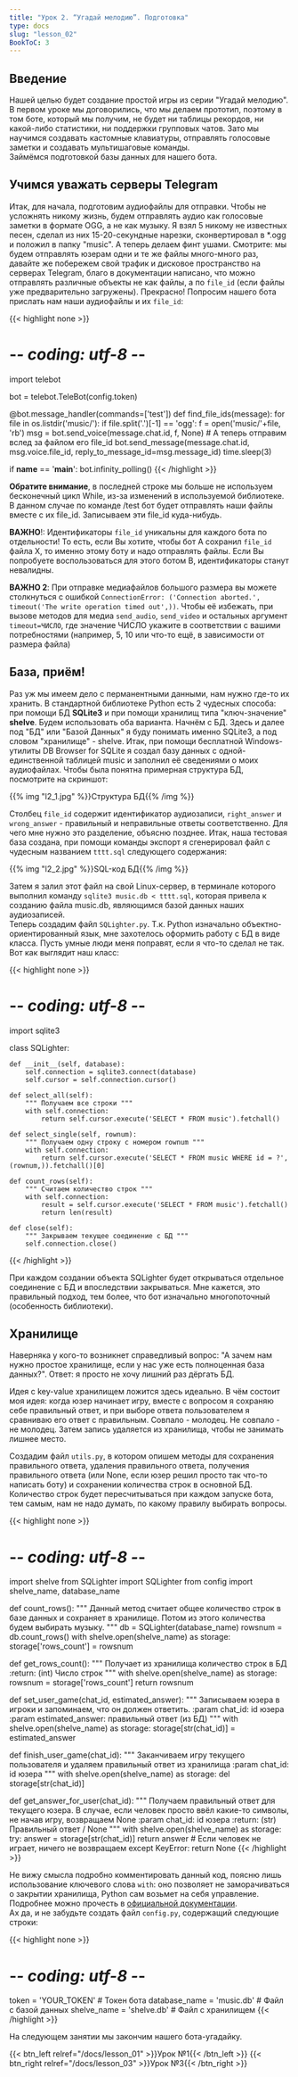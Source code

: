 ```yaml
---
title: "Урок 2. “Угадай мелодию”. Подготовка"
type: docs
slug: "lesson_02"
BookToC: 3
---
```


## Введение
Нашей целью будет создание простой игры из серии "Угадай мелодию". В первом уроке мы договорились, что мы делаем прототип, поэтому в том боте, который мы получим, не будет ни таблицы рекордов, ни какой-либо статистики, ни поддержки групповых чатов. Зато мы научимся создавать кастомные клавиатуры, отправлять голосовые заметки и создавать мультишаговые команды.  
Займёмся подготовкой базы данных для нашего бота.

## Учимся уважать серверы Telegram

Итак, для начала, подготовим аудиофайлы для отправки. Чтобы не усложнять никому жизнь, будем отправлять аудио как голосовые заметки в формате OGG, а не как музыку. Я взял 5 никому не известных песен, сделал из них 15-20-секундные нарезки, сконвертировал в *.ogg и положил в папку "music". А теперь делаем финт ушами. Смотрите: мы будем отправлять юзерам одни и те же файлы много-много раз, давайте же побережем свой трафик и дисковое пространство на серверах Telegram, благо в документации написано, что можно отправлять различные объекты не как файлы, а по `file_id` (если файлы уже предварительно загружены). Прекрасно! Попросим нашего бота прислать нам наши аудиофайлы и их `file_id`:

{{< highlight none >}}
# -*- coding: utf-8 -*-
import telebot

bot = telebot.TeleBot(config.token)

@bot.message_handler(commands=['test'])
def find_file_ids(message):
    for file in os.listdir('music/'):
        if file.split('.')[-1] == 'ogg':
            f = open('music/'+file, 'rb')
            msg = bot.send_voice(message.chat.id, f, None)
            # А теперь отправим вслед за файлом его file_id
            bot.send_message(message.chat.id, msg.voice.file_id, reply_to_message_id=msg.message_id)
        time.sleep(3)


if __name__ == '__main__':
    bot.infinity_polling()
{{< /highlight >}}

**Обратите внимание**, в последней строке мы больше не используем бесконечный цикл While, из-за изменений в используемой библиотеке. В данном случае по команде /test бот будет отправлять наши файлы вместе с их file_id. Записываем эти file_id куда-нибудь.

**ВАЖНО**!: Идентификаторы `file_id` уникальны для каждого бота по отдельности! То есть, если Вы хотите, чтобы бот А сохранил `file_id` файла Х, то именно этому боту и надо отправлять файлы. Если Вы попробуете воспользоваться для этого ботом B, идентификаторы станут невалидны.

**ВАЖНО 2**: При отправке медиафайлов большого размера вы можете столкнуться с ошибкой `ConnectionError: ('Connection aborted.', timeout('The write operation timed out',))`. Чтобы её избежать, при вызове методов для медиа `send_audio`, `send_video` и остальных аргумент `timeout=ЧИСЛО`, где значение ЧИСЛО укажите в соответствии с вашими потребностями (например, 5, 10 или что-то ещё, в зависимости от размера файла)

## База, приём!

Раз уж мы имеем дело с перманентными данными, нам нужно где-то их хранить. В стандартной библиотеке Python есть 2 чудесных способа: при помощи БД **SQLite3** и при помощи хранилищ типа "ключ-значение" **shelve**. Будем использовать оба варианта. Начнём с БД. Здесь и далее под "БД" или "Базой Данных" я буду понимать именно SQLite3, а под словом "хранилище" - shelve. Итак, при помощи бесплатной Windows-утилиты DB Browser for SQLite я создал базу данных с одной-единственной таблицей music и заполнил её сведениями о моих аудиофайлах. Чтобы была понятна примерная структура БД, посмотрите на скриншот:

{{% img "l2_1.jpg" %}}Структура БД{{% /img %}}

Столбец `file_id` содержит идентификатор аудиозаписи, `right_answer` и `wrong_answer` - правильный и неправильные ответы соответственно. Для чего мне нужно это разделение, объясню позднее. Итак, наша тестовая база создана, при помощи команды экспорт я сгенерировал файл с чудесным названием `tttt.sql` следующего содержания:

{{% img "l2_2.jpg" %}}SQL-код БД{{% /img %}}

Затем я залил этот файл на свой Linux-сервер, в терминале которого выполнил команду `sqlite3 music.db < tttt.sql`, которая привела к созданию файла music.db, являющимся базой данных наших аудиозаписей.  
Теперь создадим файл `SQLighter.py`. Т.к. Python изначально объектно-ориентированный язык, мне захотелось оформить работу с БД в виде класса. Пусть умные люди меня поправят, если я что-то сделал не так. Вот как выглядит наш класс:

{{< highlight none >}}
# -*- coding: utf-8 -*-
import sqlite3

class SQLighter:

    def __init__(self, database):
        self.connection = sqlite3.connect(database)
        self.cursor = self.connection.cursor()

    def select_all(self):
        """ Получаем все строки """
        with self.connection:
            return self.cursor.execute('SELECT * FROM music').fetchall()

    def select_single(self, rownum):
        """ Получаем одну строку с номером rownum """
        with self.connection:
            return self.cursor.execute('SELECT * FROM music WHERE id = ?', (rownum,)).fetchall()[0]

    def count_rows(self):
        """ Считаем количество строк """
        with self.connection:
            result = self.cursor.execute('SELECT * FROM music').fetchall()
            return len(result)

    def close(self):
        """ Закрываем текущее соединение с БД """
        self.connection.close()
{{< /highlight >}}

При каждом создании объекта SQLighter будет открываться отдельное соединение с БД и впоследствии закрываться. Мне кажется, это правильный подход, тем более, что бот изначально многопоточный (особенность библиотеки).

## Хранилище

Наверняка у кого-то возникнет справедливый вопрос: "А зачем нам нужно простое хранилище, если у нас уже есть полноценная база данных?". Ответ: я просто не хочу лишний раз дёргать БД.

Идея с key-value хранилищем ложится здесь идеально. В чём состоит моя идея: когда юзер начинает игру, вместе с вопросом я сохраняю себе правильный ответ, и при выборе ответа пользователем я сравниваю его ответ с правильным. Совпало - молодец. Не совпало - не молодец. Затем запись удаляется из хранилища, чтобы не занимать лишнее место.

Создадим файл `utils.py`, в котором опишем методы для сохранения правильного ответа, удаления правильного ответа, получения правильного ответа (или None, если юзер решил просто так что-то написать боту) и сохранении количества строк в основной БД. Количество строк будет пересчитываться при каждом запуске бота, тем самым, нам не надо думать, по какому правилу выбирать вопросы.

{{< highlight none >}}
# -*- coding: utf-8 -*-
import shelve
from SQLighter import SQLighter
from config import shelve_name, database_name

def count_rows():
    """
    Данный метод считает общее количество строк в базе данных и сохраняет в хранилище.
    Потом из этого количества будем выбирать музыку.
    """
    db = SQLighter(database_name)
    rowsnum = db.count_rows()
    with shelve.open(shelve_name) as storage:
        storage['rows_count'] = rowsnum


def get_rows_count():
    """
    Получает из хранилища количество строк в БД
    :return: (int) Число строк
    """
    with shelve.open(shelve_name) as storage:
        rowsnum = storage['rows_count']
    return rowsnum


def set_user_game(chat_id, estimated_answer):
    """
    Записываем юзера в игроки и запоминаем, что он должен ответить.
    :param chat_id: id юзера
    :param estimated_answer: правильный ответ (из БД)
    """
    with shelve.open(shelve_name) as storage:
        storage[str(chat_id)] = estimated_answer


def finish_user_game(chat_id):
    """
    Заканчиваем игру текущего пользователя и удаляем правильный ответ из хранилища
    :param chat_id: id юзера
    """
    with shelve.open(shelve_name) as storage:
        del storage[str(chat_id)]


def get_answer_for_user(chat_id):
    """
    Получаем правильный ответ для текущего юзера.
    В случае, если человек просто ввёл какие-то символы, не начав игру, возвращаем None
    :param chat_id: id юзера
    :return: (str) Правильный ответ / None
    """
    with shelve.open(shelve_name) as storage:
        try:
            answer = storage[str(chat_id)]
            return answer
        # Если человек не играет, ничего не возвращаем
        except KeyError:
            return None
{{< /highlight >}}

Не вижу смысла подробно комментировать данный код, поясню лишь использование ключевого слова `with`: оно позволяет не заморачиваться о закрытии хранилища, Python сам возьмет на себя управление. Подробнее можно прочесть в [официальной документации](https://docs.python.org/3/reference/compound_stmts.html#the-with-statement).  
Ах да, и не забудьте создать файл `config.py`, содержащий следующие строки:

{{< highlight none >}}
# -*- coding: utf-8 -*-
token = 'YOUR_TOKEN'  # Токен бота
database_name = 'music.db'  # Файл с базой данных
shelve_name = 'shelve.db'  # Файл с хранилищем
{{< /highlight >}}

На следующем занятии мы закончим нашего бота-угадайку.


{{< btn_left relref="/docs/lesson_01" >}}Урок №1{{< /btn_left >}}
{{< btn_right relref="/docs/lesson_03" >}}Урок №3{{< /btn_right >}}
